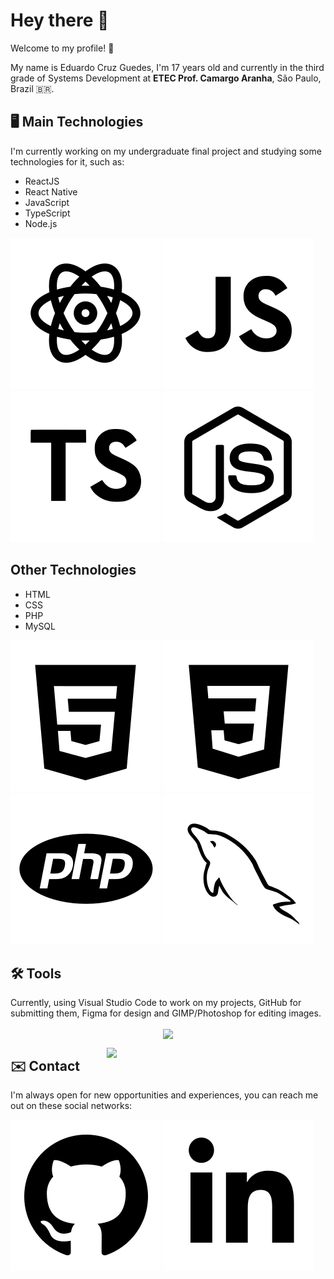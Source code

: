 ﻿# Hey there 👋
Welcome to my profile! 🙂

My name is Eduardo Cruz Guedes, I'm 17 years old and currently in the third grade of Systems Development at **ETEC Prof. Camargo Aranha**, São Paulo, Brazil 🇧🇷.

## 🖥️ Main Technologies
I'm currently working on my undergraduate final project and studying some technologies for it, such as:

-  ReactJS
- React Native 
- JavaScript
- TypeScript
- Node.js

![ReactJS](./images/react.svg) ![JS](./images/js.svg) ![TS](./images/ts.svg) ![Node.js](./images/node.svg)

## Other Technologies 
- HTML
- CSS
- PHP
- MySQL

![HTML](./images/html.svg) ![CSS](./images/css.svg) ![PHP](./images/php.svg) ![MySQL](./images/sql.svg)
     
## 🛠️ Tools
Currently, using Visual Studio Code to work on my projects, GitHub for submitting them, Figma for design and GIMP/Photoshop for editing images.

<p align="center"><img align="center" src="https://github-readme-stats.vercel.app/api?username=Educg550" /></p>

<img align="right" src="https://raw.githubusercontent.com/MicaelliMedeiros/micaellimedeiros/master/image/computer-illustration.png" width="350"/>

## ✉️ Contact
I'm always open for new opportunities and experiences, you can reach me out on these social networks:

[![GitHub](./images/github.svg)](https://github.com/Educg550) [![LinkedIn](./images/linkedin.svg)](https://www.linkedin.com/in/eduardo-cruz-guedes-276a01206/)
